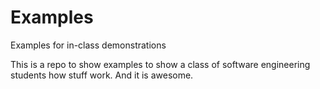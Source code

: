 Examples
========

Examples for in-class demonstrations

This is a repo to show examples to show a class of software engineering students how stuff work. And it is awesome.
